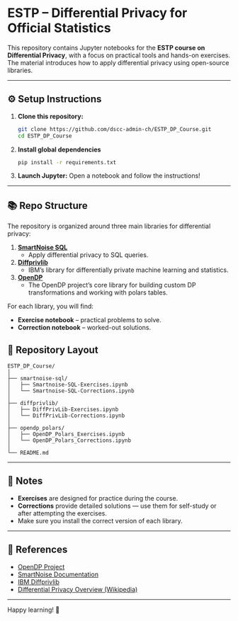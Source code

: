 # ESTP – Differential Privacy for Official Statistics

This repository contains Jupyter notebooks for the **ESTP course on Differential Privacy**, with a focus on practical tools and hands-on exercises.  
The material introduces how to apply differential privacy using open-source libraries.

---

## ⚙️ Setup Instructions

1. **Clone this repository:**
   ```bash
   git clone https://github.com/dscc-admin-ch/ESTP_DP_Course.git
   cd ESTP_DP_Course

2. **Install global dependencies**
    ```bash
   pip install -r requirements.txt

4. **Launch Jupyter:**
Open a notebook and follow the instructions!


---

## 📚 Repo Structure

The repository is organized around three main libraries for differential privacy:

1. **[SmartNoise SQL](https://github.com/opendp/smartnoise-sdk)**
   - Apply differential privacy to SQL queries.
2. **[Diffprivlib](https://github.com/IBM/differential-privacy-library)**
   - IBM’s library for differentially private machine learning and statistics.
4. **[OpenDP](https://opendp.org/)**
   - The OpenDP project’s core library for building custom DP transformations and working with polars tables.

For each library, you will find:
- **Exercise notebook** – practical problems to solve.
- **Correction notebook** – worked-out solutions.


## 📂 Repository Layout
```
ESTP_DP_Course/
│
├── smartnoise-sql/
│   ├── Smartnoise-SQL-Exercises.ipynb
│   └── Smartnoise-SQL-Corrections.ipynb
│
├── diffprivlib/
│   ├── DiffPrivLib-Exercises.ipynb
│   └── DiffPrivLib-Corrections.ipynb
│
├── opendp_polars/
│   ├── OpenDP_Polars_Exercises.ipynb
│   └── OpenDP_Polars_Corrections.ipynb
│
└── README.md
```


---


## 📝 Notes

- **Exercises** are designed for practice during the course.  
- **Corrections** provide detailed solutions — use them for self-study or after attempting the exercises.  
- Make sure you install the correct version of each library.  

---

## 📖 References

- [OpenDP Project](https://opendp.org/)  
- [SmartNoise Documentation](https://docs.smartnoise.org/)  
- [IBM Diffprivlib](https://github.com/IBM/differential-privacy-library)  
- [Differential Privacy Overview (Wikipedia)](https://en.wikipedia.org/wiki/Differential_privacy)  

---

Happy learning! 🚀
